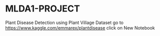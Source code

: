 # MLDA1-PROJECT
Plant Disease Detection using Plant Village Dataset
go to https://www.kaggle.com/emmarex/plantdisease
click on New Notebook

